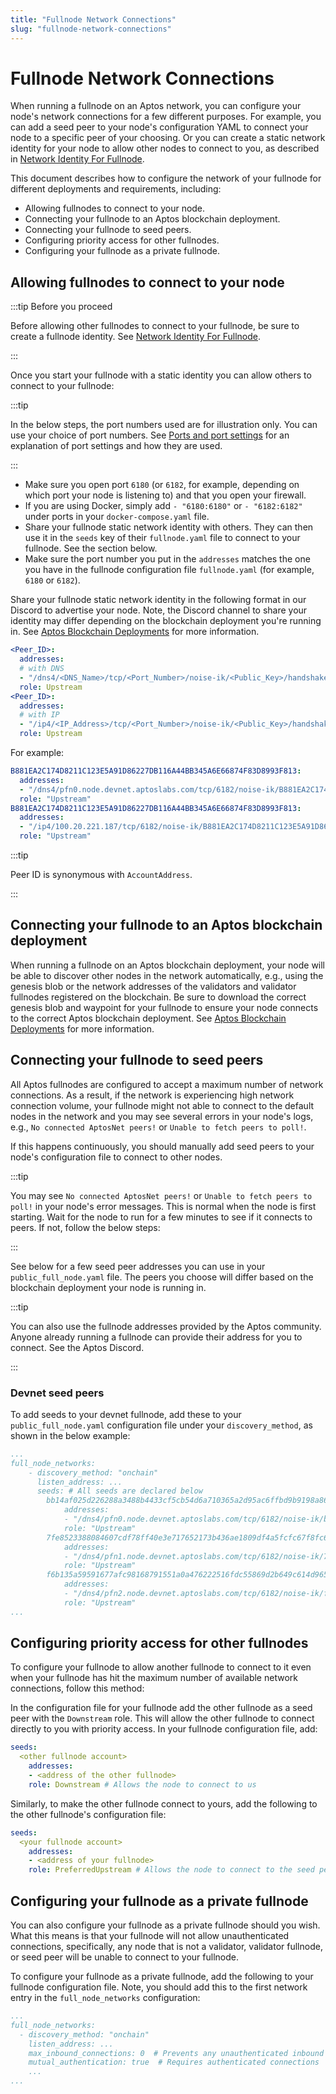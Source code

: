 ```yaml
---
title: "Fullnode Network Connections"
slug: "fullnode-network-connections"
---
```


# Fullnode Network Connections

When running a fullnode on an Aptos network, you can configure your node's
network connections for a few different purposes. For example, you can add
a seed peer to your node's configuration YAML to connect your node to a
specific peer of your choosing. Or you can create a static network identity
for your node to allow other nodes to connect to you, as described in [Network Identity For Fullnode](./network-identity-fullnode.md).

This document describes how to configure the network of your fullnode for
different deployments and requirements, including:

- Allowing fullnodes to connect to your node.
- Connecting your fullnode to an Aptos blockchain deployment.
- Connecting your fullnode to seed peers.
- Configuring priority access for other fullnodes.
- Configuring your fullnode as a private fullnode.

## Allowing fullnodes to connect to your node

:::tip Before you proceed

Before allowing other fullnodes to connect to your fullnode,
be sure to create a fullnode identity. See [Network Identity For Fullnode](./network-identity-fullnode.md).

:::

Once you start your fullnode with a static identity you can allow others to connect to your fullnode:

:::tip

In the below steps, the port numbers used are for illustration only. You can
use your choice of port numbers. See [Ports and port settings](../validator-node/operator/node-requirements.md#networking-requirements) for an explanation of port settings and how they are used.

:::

- Make sure you open port `6180` (or `6182`, for example, depending on which port your node is listening to) and that you open your firewall.
- If you are using Docker, simply add `- "6180:6180"` or `- "6182:6182"` under ports in your ``docker-compose.yaml`` file.
- Share your fullnode static network identity with others. They can then use it in the `seeds` key of their `fullnode.yaml` file to connect to your fullnode. See the section below.
- Make sure the port number you put in the `addresses` matches the one you have in the fullnode configuration file `fullnode.yaml` (for example, `6180` or `6182`).

Share your fullnode static network identity in the following format in our Discord to advertise your node.
Note, the Discord channel to share your identity may differ depending on the blockchain deployment you're running in.
See [Aptos Blockchain Deployments](../deployments.md) for more information.

  ```yaml
  <Peer_ID>:
    addresses:
    # with DNS
    - "/dns4/<DNS_Name>/tcp/<Port_Number>/noise-ik/<Public_Key>/handshake/0"
    role: Upstream
  <Peer_ID>:
    addresses:
    # with IP
    - "/ip4/<IP_Address>/tcp/<Port_Number>/noise-ik/<Public_Key>/handshake/0"
    role: Upstream
  ```

For example:

  ```yaml
  B881EA2C174D8211C123E5A91D86227DB116A44BB345A6E66874F83D8993F813:
    addresses:
    - "/dns4/pfn0.node.devnet.aptoslabs.com/tcp/6182/noise-ik/B881EA2C174D8211C123E5A91D86227DB116A44BB345A6E66874F83D8993F813/handshake/0"
    role: "Upstream"
  B881EA2C174D8211C123E5A91D86227DB116A44BB345A6E66874F83D8993F813:
    addresses:
    - "/ip4/100.20.221.187/tcp/6182/noise-ik/B881EA2C174D8211C123E5A91D86227DB116A44BB345A6E66874F83D8993F813/handshake/0"
    role: "Upstream"
  ```

:::tip

Peer ID is synonymous with `AccountAddress`.

:::

## Connecting your fullnode to an Aptos blockchain deployment

When running a fullnode on an Aptos blockchain deployment, your node will be
able to discover other nodes in the network automatically, e.g., using the
genesis blob or the network addresses of the validators and validator fullnodes
registered on the blockchain. Be sure to download the correct genesis blob and
waypoint for your fullnode to ensure your node connects to the correct Aptos
blockchain deployment. See [Aptos Blockchain Deployments](../deployments.md)
for more information.

## Connecting your fullnode to seed peers

All Aptos fullnodes are configured to accept a maximum number of network
connections. As a result, if the network is experiencing high network
connection volume, your fullnode might not able to connect to the default
nodes in the network and you may see several errors in your node's logs, e.g.,
`No connected AptosNet peers!` or `Unable to fetch peers to poll!`.

If this happens continuously, you should manually add seed peers to your node's
configuration file to connect to other nodes.

:::tip

You may see `No connected AptosNet peers!` or `Unable to fetch peers to poll!` in your node's error messages. This is normal when the node is first starting.
Wait for the node to run for a few minutes to see if it connects to peers. If not, follow the below steps:

:::

See below for a few seed peer addresses you can use in your
`public_full_node.yaml` file. The peers you choose will differ based on the
blockchain deployment your node is running in.

:::tip

You can also use the fullnode addresses provided by the Aptos community. Anyone already running a fullnode can provide their address for you to connect. See the Aptos Discord.

:::


### Devnet seed peers

To add seeds to your devnet fullnode, add these to your `public_full_node.yaml` configuration file under your `discovery_method`, as shown in the below example:

```yaml
...
full_node_networks:
    - discovery_method: "onchain"
      listen_address: ...
      seeds: # All seeds are declared below
        bb14af025d226288a3488b4433cf5cb54d6a710365a2d95ac6ffbd9b9198a86a:
            addresses:
            - "/dns4/pfn0.node.devnet.aptoslabs.com/tcp/6182/noise-ik/bb14af025d226288a3488b4433cf5cb54d6a710365a2d95ac6ffbd9b9198a86a/handshake/0"
            role: "Upstream"
        7fe8523388084607cdf78ff40e3e717652173b436ae1809df4a5fcfc67f8fc61:
            addresses:
            - "/dns4/pfn1.node.devnet.aptoslabs.com/tcp/6182/noise-ik/7fe8523388084607cdf78ff40e3e717652173b436ae1809df4a5fcfc67f8fc61/handshake/0"
            role: "Upstream"
        f6b135a59591677afc98168791551a0a476222516fdc55869d2b649c614d965b:
            addresses:
            - "/dns4/pfn2.node.devnet.aptoslabs.com/tcp/6182/noise-ik/f6b135a59591677afc98168791551a0a476222516fdc55869d2b649c614d965b/handshake/0"
            role: "Upstream"
...
```

## Configuring priority access for other fullnodes

To configure your fullnode to allow another fullnode to connect to it even
when your fullnode has hit the maximum number of available network connections,
follow this method:

In the configuration file for your fullnode add the other fullnode as a seed
peer with the `Downstream` role. This will allow the other fullnode to connect
directly to you with priority access. In your fullnode configuration file, add:
```yaml
seeds:
  <other fullnode account>
    addresses:
    - <address of the other fullnode>
    role: Downstream # Allows the node to connect to us
```

Similarly, to make the other fullnode connect to yours, add the following to the
other fullnode's configuration file:
```yaml
seeds:
  <your fullnode account>
    addresses:
    - <address of your fullnode>
    role: PreferredUpstream # Allows the node to connect to the seed peer
```

## Configuring your fullnode as a private fullnode

You can also configure your fullnode as a private fullnode should you wish.
What this means is that your fullnode will not allow unauthenticated
connections, specifically, any node that is not a validator, validator
fullnode, or seed peer will be unable to connect to your fullnode.

To configure your fullnode as a private fullnode, add the following to your
fullnode configuration file. Note, you should add this to the first network
entry in the `full_node_networks` configuration:

```yaml
...
full_node_networks:
  - discovery_method: "onchain"
    listen_address: ...
    max_inbound_connections: 0  # Prevents any unauthenticated inbound connections
    mutual_authentication: true  # Requires authenticated connections
    ...
...
```
